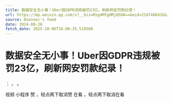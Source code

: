 ```yaml
---
title: 数据安全无小事！Uber因GDPR违规被罚23亿，刷新网安罚款纪录！
url: https://mp.weixin.qq.com/s?__biz=Mzg4MTg0MjQ5OA==&mid=2247486426&idx=1&sn=6f87b8f00f699cc0a93df72e72d0b5dd
source: Doonsec's feed
date: 2024-08-28
fetch_date: 2025-10-06T18:00:35.518508
---
```


# 数据安全无小事！Uber因GDPR违规被罚23亿，刷新网安罚款纪录！

：
，
。

视频
小程序
赞
，轻点两下取消赞
在看
，轻点两下取消在看